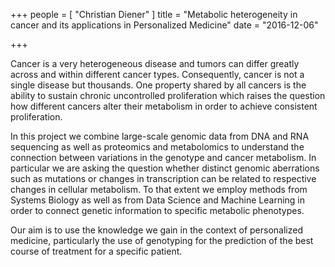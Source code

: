 +++
people = [
  "Christian Diener"
]
title = "Metabolic heterogeneity in cancer and its applications in Personalized Medicine"
date = "2016-12-06"

+++

Cancer is a very heterogeneous disease and tumors can differ greatly across and within different cancer types. Consequently, cancer is not a single disease but thousands. One property shared by all cancers is the ability to sustain chronic uncontrolled proliferation which raises the question how different cancers alter their metabolism in order to achieve consistent proliferation.

In this project we combine large-scale genomic data from DNA and RNA sequencing as well as proteomics and metabolomics to understand the connection between variations in the genotype and cancer metabolism. In particular we are asking the question whether distinct genomic aberrations such as mutations or changes in transcription can be related to respective changes in cellular metabolism. To that extent we employ methods from Systems Biology as well as from Data Science and Machine Learning in order to connect genetic information to specific metabolic phenotypes.

Our aim is to use the knowledge we gain in the context of personalized medicine, particularly the use of genotyping for the prediction of the best course of treatment for a specific patient.
